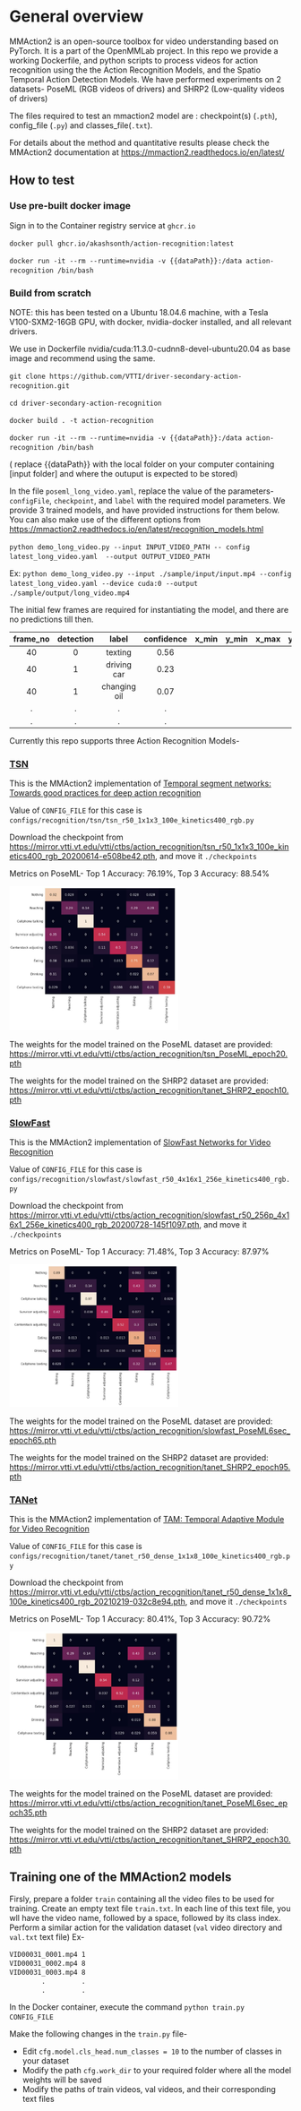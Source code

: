 # General overview

MMAction2 is an open-source toolbox for video understanding based on PyTorch. It is a part of the OpenMMLab project. In this repo we provide a working Dockerfile, and python scripts to process videos for action recognition using the the Action Recognition Models, and the Spatio Temporal Action Detection Models. We have performed experiments on 2 datasets- PoseML (RGB videos of drivers) and SHRP2 (Low-quality videos of drivers)

The files required to test an mmaction2 model are : checkpoint(s) (`.pth`), config_file (`.py`) and classes_file(`.txt`).

For details about the method and quantitative results please check the MMAction2 documentation at https://mmaction2.readthedocs.io/en/latest/

## How to test

### Use pre-built docker image

Sign in to the Container registry service at `ghcr.io`

`docker pull ghcr.io/akashsonth/action-recognition:latest`

`docker run -it --rm --runtime=nvidia -v {{dataPath}}:/data action-recognition /bin/bash`

### Build from scratch

NOTE: this has been tested on a Ubuntu 18.04.6 machine, with a Tesla V100-SXM2-16GB GPU, with docker, nvidia-docker installed, and all relevant drivers.

We use in Dockerfile nvidia/cuda:11.3.0-cudnn8-devel-ubuntu20.04 as base image and recommend using the same.

`git clone https://github.com/VTTI/driver-secondary-action-recognition.git`

`cd driver-secondary-action-recognition`

`docker build . -t action-recognition`
 
`docker run -it --rm --runtime=nvidia -v {{dataPath}}:/data action-recognition /bin/bash`

( replace {{dataPath}} with the local folder on your computer containing [input folder] and where the outuput is expected to be stored)

In the file `poseml_long_video.yaml`, replace the value of the parameters- `configFile`, `checkpoint`, and `label` with the required model parameters. We provide 3 trained models, and have provided instructions for them below. You can also make use of the different options from https://mmaction2.readthedocs.io/en/latest/recognition_models.html

`python demo_long_video.py --input INPUT_VIDEO_PATH -- config latest_long_video.yaml  --output OUTPUT_VIDEO_PATH`

Ex: 
`python demo_long_video.py --input ./sample/input/input.mp4 --config latest_long_video.yaml --device cuda:0 --output ./sample/output/long_video.mp4`

The initial few frames are required for instantiating the model, and there are no predictions till then.

| frame_no | detection | label | confidence | x_min | y_min | x_max | y_max |
| :-------------: |:-----:|:-----:|:-----:|:-----:|:-----:|:-----:|:-----:|
| 40 | 0 |  texting | 0.56 | | | | |
| 40 | 1 |  driving car | 0.23 | | | | |
| 40 | 1 |  changing oil | 0.07 | | | | |
| . | . | . | . | | | | |
| . | . | . | . | | | | |



Currently this repo supports three Action Recognition Models-

### [TSN](https://mmaction2.readthedocs.io/en/latest/recognition_models.html#tsn)
This is the MMAction2 implementation of [Temporal segment networks: Towards good practices for deep action recognition](https://link.springer.com/chapter/10.1007/978-3-319-46484-8_2)

Value of `CONFIG_FILE` for this case is `configs/recognition/tsn/tsn_r50_1x1x3_100e_kinetics400_rgb.py`

Download the checkpoint from https://mirror.vtti.vt.edu/vtti/ctbs/action_recognition/tsn_r50_1x1x3_100e_kinetics400_rgb_20200614-e508be42.pth, and move it `./checkpoints`

<!--
![](sample/output/VID00026_0005_tsn_AdobeCreativeCloudExpress.gif) 
![](sample/output/VID00026_0023_tsn_AdobeCreativeCloudExpress.gif) 
![](sample/output/VID00026_0035_tsn_AdobeCreativeCloudExpress.gif)
![](sample/output/VID00026_0042_tsn_AdobeCreativeCloudExpress.gif) 
![](sample/output/VID00026_0048_tsn_AdobeCreativeCloudExpress.gif) 
![](sample/output/VID00026_0058_tsn_AdobeCreativeCloudExpress.gif)
 -->

Metrics on PoseML-
Top 1 Accuracy: 76.19%,
Top 3 Accuracy: 88.54%

<img src="sample/tsn_confMat.png" width="60%" height="60%">

The weights for the model trained on the PoseML dataset are provided: https://mirror.vtti.vt.edu/vtti/ctbs/action_recognition/tsn_PoseML_epoch20.pth

The weights for the model trained on the SHRP2 dataset are provided: https://mirror.vtti.vt.edu/vtti/ctbs/action_recognition/tanet_SHRP2_epoch10.pth


### [SlowFast](https://mmaction2.readthedocs.io/en/latest/recognition_models.html#slowfast)
This is the MMAction2 implementation of [SlowFast Networks for Video Recognition](https://openaccess.thecvf.com/content_ICCV_2019/html/Feichtenhofer_SlowFast_Networks_for_Video_Recognition_ICCV_2019_paper.html)

Value of `CONFIG_FILE` for this case is `configs/recognition/slowfast/slowfast_r50_4x16x1_256e_kinetics400_rgb.py`

Download the checkpoint from https://mirror.vtti.vt.edu/vtti/ctbs/action_recognition/slowfast_r50_256p_4x16x1_256e_kinetics400_rgb_20200728-145f1097.pth, and move it `./checkpoints`

<!--
![](sample/output/VID00026_0005_slowfast_AdobeCreativeCloudExpress.gif) 
![](sample/output/VID00026_0023_slowfast_AdobeCreativeCloudExpress.gif) 
![](sample/output/VID00026_0035_slowfast_AdobeCreativeCloudExpress.gif)
![](sample/output/VID00026_0042_slowfast_AdobeCreativeCloudExpress.gif) 
![](sample/output/VID00026_0048_slowfast_AdobeCreativeCloudExpress.gif) 
![](sample/output/VID00026_0058_slowfast_AdobeCreativeCloudExpress.gif)
-->

Metrics on PoseML-
Top 1 Accuracy: 71.48%,
Top 3 Accuracy: 87.97%

<img src="sample/slowfast_confMat.png" width="60%" height="60%">

The weights for the model trained on the PoseML dataset are provided: https://mirror.vtti.vt.edu/vtti/ctbs/action_recognition/slowfast_PoseML6sec_epoch65.pth

The weights for the model trained on the SHRP2 dataset are provided: https://mirror.vtti.vt.edu/vtti/ctbs/action_recognition/tanet_SHRP2_epoch95.pth


### [TANet](https://mmaction2.readthedocs.io/en/latest/recognition_models.html#tanet)
This is the MMAction2 implementation of [TAM: Temporal Adaptive Module for Video Recognition](https://openaccess.thecvf.com/content/ICCV2021/html/Liu_TAM_Temporal_Adaptive_Module_for_Video_Recognition_ICCV_2021_paper.html)

Value of `CONFIG_FILE` for this case is `configs/recognition/tanet/tanet_r50_dense_1x1x8_100e_kinetics400_rgb.py`

Download the checkpoint from https://mirror.vtti.vt.edu/vtti/ctbs/action_recognition/tanet_r50_dense_1x1x8_100e_kinetics400_rgb_20210219-032c8e94.pth, and move it `./checkpoints`

<!--
![](sample/output/VID00026_0005_tanet_AdobeCreativeCloudExpress.gif) 
![](sample/output/VID00026_0023_tanet_AdobeCreativeCloudExpress.gif) 
![](sample/output/VID00026_0035_tanet_AdobeCreativeCloudExpress.gif)
![](sample/output/VID00026_0042_tanet_AdobeCreativeCloudExpress.gif) 
![](sample/output/VID00026_0048_tanet_AdobeCreativeCloudExpress.gif) 
![](sample/output/VID00026_0058_tanet_AdobeCreativeCloudExpress.gif)
-->

Metrics on PoseML-
Top 1 Accuracy: 80.41%,
Top 3 Accuracy: 90.72%

<img src="sample/tam_confMat.png" width="60%" height="60%">

The weights for the model trained on the PoseML dataset are provided: https://mirror.vtti.vt.edu/vtti/ctbs/action_recognition/tanet_PoseML6sec_epoch35.pth

The weights for the model trained on the SHRP2 dataset are provided: https://mirror.vtti.vt.edu/vtti/ctbs/action_recognition/tanet_SHRP2_epoch30.pth


## Training one of the MMAction2 models

Firsly, prepare a folder `train` containing all the video files to be used for training. Create an empty text file `train.txt`. In each line of this text file, you wll have the video name, followed by a space, followed by its class index. Perform a similar action for the validation dataset (`val` video directory and `val.txt` text file)
Ex-
```
VID00031_0001.mp4 1
VID00031_0002.mp4 8
VID00031_0003.mp4 8
        .         .
        .         .
```

In the Docker container, execute the command `python train.py CONFIG_FILE`

Make the following changes in the `train.py` file-
- Edit `cfg.model.cls_head.num_classes = 10` to the number of classes in your dataset
- Modify the path `cfg.work_dir` to your required folder where all the model weights will be saved
- Modify the paths of train videos, val videos, and their corresponding text files
